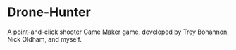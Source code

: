 # Drone-Hunter
A point-and-click shooter Game Maker game, developed by Trey Bohannon, Nick Oldham, and myself.
